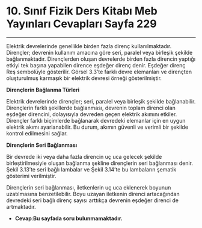 # 10. Sınıf Fizik Ders Kitabı Meb Yayınları Cevapları Sayfa 229

---

Elektrik devrelerinde genellikle birden fazla direnç kullanılmaktadır. Dirençler; devrenin kullanım amacına göre seri, paralel veya birleşik şekilde bağlanmaktadır. Dirençlerden oluşan devrelerde birden fazla direncin yaptığı etkiyi tek başına yapabilen dirence eşdeğer direnç denir. Eşdeğer direnç Reş sembolüyle gösterilir. Görsel 3.3’te farklı devre elemanları ve dirençten oluşturulmuş karmaşık bir elektrik devresi örneği gösterilmiştir.

**Dirençlerin Bağlanma Türleri**

Elektrik devrelerinde dirençler; seri, paralel veya birleşik şekilde bağlanabilir. Dirençlerin farklı şekillerde bağlanması, devrenin toplam direnci olan eşdeğer direncini, dolayısıyla devreden geçen elektrik akımını etkiler. Dirençler farklı biçimlerde bağlanarak devredeki elemanlar için en uygun elektrik akımı ayarlanabilir. Bu durum, akımın güvenli ve verimli bir şekilde kontrol edilmesini sağlar.

**Dirençlerin Seri Bağlanması**

Bir devrede iki veya daha fazla direncin uç uca gelecek şekilde birleştirilmesiyle oluşan bağlanma şekline dirençlerin seri bağlanması denir. Şekil 3.13’te seri bağlı lambalar ve Şekil 3.14’te bu lambaların şematik gösterimi verilmiştir.

Dirençlerin seri bağlanması, iletkenlerin uç uca eklenerek boyunun uzatılmasına benzetilebilir. Boyu uzayan iletkenin direnci artacağından devredeki seri bağlı direnç sayısı arttıkça devrenin eşdeğer direnci de artmaktadır.

-   **Cevap**:**Bu sayfada soru bulunmamaktadır.**